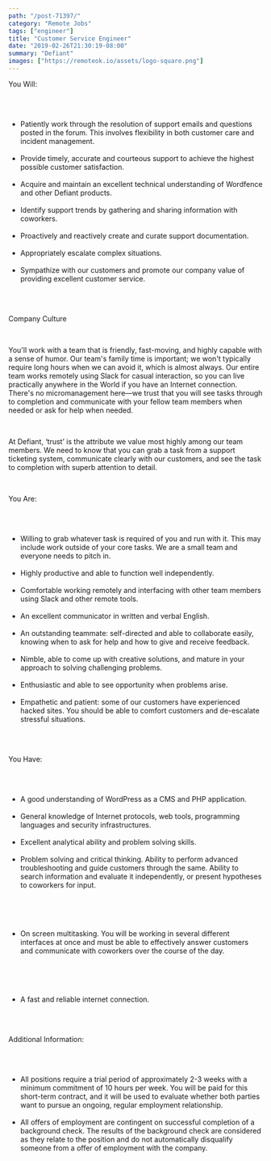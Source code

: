 ```yaml
---
path: "/post-71397/"
category: "Remote Jobs"
tags: ["engineer"]
title: "Customer Service Engineer"
date: "2019-02-26T21:30:19-08:00"
summary: "Defiant"
images: ["https://remoteok.io/assets/logo-square.png"]
---
```


<p>You Will:</p><br /><ul><br /><li>Patiently work through the resolution of support emails and questions posted in the forum. This involves flexibility in both customer care and incident management.</li><br /><li>Provide timely, accurate and courteous support to achieve the highest possible customer satisfaction.</li><br /><li>Acquire and maintain an excellent technical understanding of Wordfence and other Defiant products.</li><br /><li>Identify support trends by gathering and sharing information with coworkers.</li><br /><li>Proactively and reactively create and curate support documentation.</li><br /><li>Appropriately escalate complex situations.</li><br /><li>Sympathize with our customers and promote our company value of providing excellent customer service.</li><br /></ul><br /><p>Company Culture</p><br /><p>You'll work with a team that is friendly, fast-moving, and highly capable with a sense of humor. Our team's family time is important; we won't typically require long hours when we can avoid it, which is almost always. Our entire team works remotely using Slack for casual interaction, &shy;so you can live practically anywhere in the World if you have an Internet connection. There's no micro&shy;management here&mdash;we trust that you will see tasks through to completion and communicate with your fellow team members when needed or ask for help when needed.</p><br /><p>At Defiant, &lsquo;trust&rsquo; is the attribute we value most highly among our team members. We need to know that you can grab a task from a support ticketing system, communicate clearly with our customers, and see the task to completion with superb attention to detail.</p><br /><p>You Are:</p><br /><ul><br /><li>Willing to grab whatever task is required of you and run with it. This may include work outside of your core tasks. We are a small team and everyone needs to pitch in.</li><br /><li>Highly productive and able to function well independently.</li><br /><li>Comfortable working remotely and interfacing with other team members using Slack and other remote tools.</li><br /><li>An excellent communicator in written and verbal English.</li><br /><li>An outstanding teammate: self-directed and able to collaborate easily, knowing when to ask for help and how to give and receive feedback.</li><br /><li>Nimble, able to come up with creative solutions, and mature in your approach to solving challenging problems.</li><br /><li>Enthusiastic and able to see opportunity when problems arise.</li><br /><li>Empathetic and patient: some of our customers have experienced hacked sites. You should be able to comfort customers and de-escalate stressful situations.</li><br /></ul><br /><p>You Have:</p><br /><ul><br /><li>A good understanding of WordPress as a CMS and PHP application.</li><br /><li>General knowledge of Internet protocols, web tools, programming languages and security infrastructures.</li><br /><li>Excellent analytical ability and problem solving skills.</li><br /><li>Problem solving and critical thinking. Ability to perform advanced troubleshooting and guide customers through the same. Ability to search information and evaluate it independently, or present hypotheses to coworkers for input.</li><br /></ul><br /><ul><br /><li>On screen multitasking. You will be working in several different interfaces at once and must be able to effectively answer customers and communicate with coworkers over the course of the day.</li><br /></ul><br /><ul><br /><li>A fast and reliable internet connection.</li><br /></ul><br /><p>Additional Information:</p><br /><ul><br /><li>All positions require a trial period of approximately 2-3 weeks with a minimum commitment of 10 hours per week. You will be paid for this short-term contract, and it will be used to evaluate whether both parties want to pursue an ongoing, regular employment relationship.</li><br /><li>All offers of employment are contingent on successful completion of a background check. The results of the background check are considered as they relate to the position and do not automatically disqualify someone from a offer of employment with the company.</li><br /></ul>
